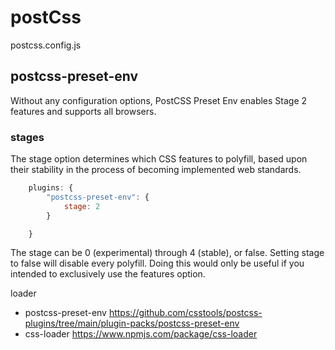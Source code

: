 # postCss


postcss.config.js


## postcss-preset-env

Without any configuration options, PostCSS Preset Env enables Stage 2 features and supports all browsers.

### stages
The stage option determines which CSS features to polyfill, based upon their stability in the process of becoming implemented web standards.
```js
    plugins: {
        "postcss-preset-env": {
            stage: 2
        }

    }
```

The stage can be 0 (experimental) through 4 (stable), or false. Setting stage to false will disable every polyfill. Doing this would only be useful if you intended to exclusively use the features option.


loader

+ postcss-preset-env https://github.com/csstools/postcss-plugins/tree/main/plugin-packs/postcss-preset-env
+ css-loader https://www.npmjs.com/package/css-loader